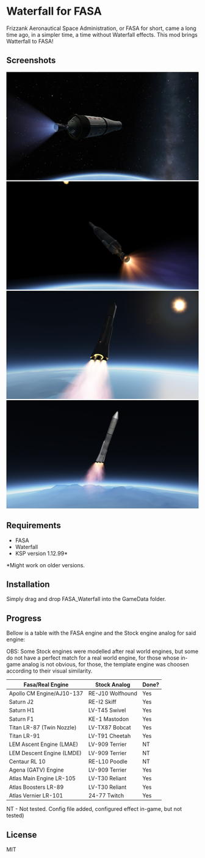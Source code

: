 # Waterfall for FASA
Frizzank Aeronautical Space Administration, or FASA for short, came a long time ago, in a simpler time, a time without Waterfall effects. This mod brings Watterfall to FASA!

## Screenshots

![alt text](https://github.com/ig-66/FASA_Waterfall/blob/main/pics/screenshot27.png?raw=true)
![alt text](https://github.com/ig-66/FASA_Waterfall/blob/main/pics/screenshot29.png?raw=true)
![alt text](https://github.com/ig-66/FASA_Waterfall/blob/main/pics/screenshot41.png?raw=true)
![alt text](https://github.com/ig-66/FASA_Waterfall/blob/main/pics/screenshot43.png?raw=true)

## Requirements
- FASA
- Waterfall
- KSP version 1.12.99*

*Might work on older versions.

## Installation
Simply drag and drop FASA_Waterfall into the GameData folder.

## Progress
Bellow is a table with the FASA engine and the Stock engine analog for said engine:

OBS: Some Stock engines were modelled after real world engines, but some do not have a perfect match for a real world engine, for those whose in-game analog is not obvious, for those, the template engine was choosen according to their visual similarity.

| Fasa/Real Engine          | Stock Analog              | Done? |
|---------------------------|---------------------------|-------|
|Apollo CM Engine/AJ10-137  |RE-J10 Wolfhound           | Yes   |
|Saturn J2                  |RE-I2 Skiff                | Yes   |
|Saturn H1                  |LV-T45 Swivel              | Yes   |
|Saturn F1                  |KE-1 Mastodon              | Yes   |
|Titan LR-87 (Twin Nozzle)  |LV-TX87 Bobcat             | Yes   |
|Titan LR-91                |LV-T91 Cheetah             | Yes   |
|LEM Ascent Engine (LMAE)   |LV-909 Terrier             | NT    |
|LEM Descent Engine (LMDE)  |LV-909 Terrier             | NT    |
|Centaur RL 10              |RE-L10 Poodle              | NT    |
|Agena (GATV) Engine        |LV-909 Terrier             | Yes   |
|Atlas Main Engine LR-105   |LV-T30 Reliant             | Yes   |
|Atlas Boosters LR-89       |LV-T30 Reliant             | Yes   |
|Atlas Vernier LR-101       |24-77 Twitch               | Yes   |

NT - Not tested. Config file added, configured effect in-game, but not tested)

## License
MIT
